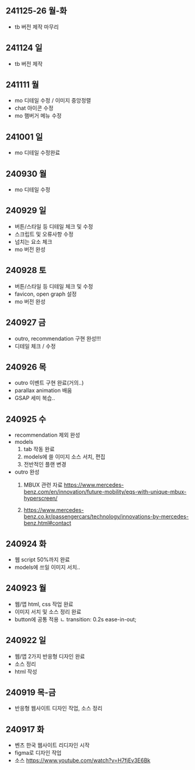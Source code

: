 ## 241125-26 월-화 ##
- tb 버전 제작 마무리

## 241124 일 ##
- tb 버전 제작

## 241111 월 ##
- mo 디테일 수정 / 이미지 중앙정렬
- chat 아이콘 수정
- mo 햄버거 메뉴 수정

## 241001 일 ##
- mo 디테일 수정완료

## 240930 월 ##
- mo 디테일 수정

## 240929 일 ##
- 버튼/스타일 등 디테일 체크 및 수정
- 스크립트 및 오류사항 수정
- 넘치는 요소 체크
- mo 버전 완성

## 240928 토 ##
- 버튼/스타일 등 디테일 체크 및 수정
- favicon, open graph 설정
- mo 버전 완성

## 240927 금 ##
- outro, recommendation 구현 완성!!!
- 디테일 체크 / 수정

## 240926 목 ##
- outro 이벤트 구현 완료(거의..)
- parallax animation 배움
- GSAP 세미 복습..

## 240925 수 ##
- recommendation 제외 완성
- models
  1) tab 작동 완료
  2) models에 쓸 이미지 소스 서치, 편집
  3) 전반적인 플랜 변경
- outro 완성
  1) MBUX 관련 자료
  https://www.mercedes-benz.com/en/innovation/future-mobility/eqs-with-unique-mbux-hyperscreen/

  2) https://www.mercedes-benz.co.kr/passengercars/technology/innovations-by-mercedes-benz.html#contact

## 240924 화 ##
- 웹 script 50%까지 완료
- models에 쓰일 이미지 서치..

## 240923 월 ##
- 웹/앱 html, css 작업 완료
- 이미지 서치 및 소스 정리 완료
- button에 공통 적용
  ㄴ transition: 0.2s ease-in-out;

## 240922 일 ##
- 웹/앱 2가지 반응형 디자인 완료
- 소스 정리
- html 작성

## 240919 목-금 ##
- 반응형 웹사이트 디자인 작업, 소스 정리

## 240917 화 ##
- 벤츠 한국 웹사이트 리디자인 시작
- figma로 디자인 작업
- 소스
https://www.youtube.com/watch?v=H7fjEv3E6Bk